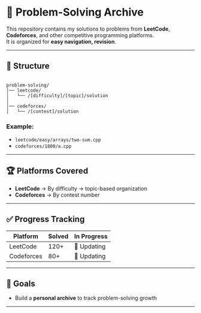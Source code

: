 # 🧩 Problem-Solving Archive

This repository contains my solutions to problems from **LeetCode**, **Codeforces**, and other competitive programming platforms.  
It is organized for **easy navigation, revision**.

<!-- , and interview prep**. -->

---

## 📂 Structure

```

problem-solving/
│── leetcode/
│   └── /[difficulty]/[topic]/solution
│
│── codeforces/
│   └── /[contest]/solution
```

<!-- │
│── atcoder/
│   └── \[abcXXX]/solution
│
│── icpc/
│   └── \[year-region]/solution -->

### Example:

- `leetcode/easy/arrays/two-sum.cpp`
- `codeforces/1800/a.cpp`
<!-- - `atcoder/abc300/a.cpp`
- `icpc/2024-arabic-north-africa/contest1.cpp` -->

---

## 🏆 Platforms Covered

- **LeetCode** → By difficulty → topic-based organization
- **Codeforces** → By contest number
<!-- - **AtCoder** → By contest (ABC, ARC, etc.)
- **ICPC** → By year and regional contest -->

---

## ✅ Progress Tracking

| Platform   | Solved | In Progress |
| ---------- | ------ | ----------- |
| LeetCode   | 120+   | 🔄 Updating |
| Codeforces | 80+    | 🔄 Updating |

<!-- | AtCoder    | 20+    | 🔄 Updating   |
| ICPC       | –      | Starting soon | -->

---

## 🚀 Goals

<!-- - Practice **data structures & algorithms** consistently -->
<!-- - Prepare for **ICPC competitions** -->

- Build a **personal archive** to track problem-solving growth

---

<!-- ## 📌 Notes

Each solution is written in **C++ / Python / JavaScript** depending on context.
Some solutions may include extra comments or multiple approaches. -->

